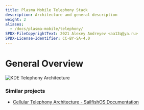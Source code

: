 ```yaml
---
title: Plasma Mobile Telephony Stack
description: Architecture and general description
weight: 2
aliases:
  - /docs/plasma-mobile/telephony/
SPDX-FileCopyrightText: 2021 Alexey Andreyev <aa13q@ya.ru>
SPDX-License-Identifier: CC-BY-SA-4.0
---
```


# General Overview

![KDE Telephony Architecture](https://i.imgur.com/Z1WMosk.png)

### Similar projects

+ [Cellular Telephony Architecture - SailfishOS Documentation](https://sailfishos.org/wiki/Cellular_Telephony_Architecture)